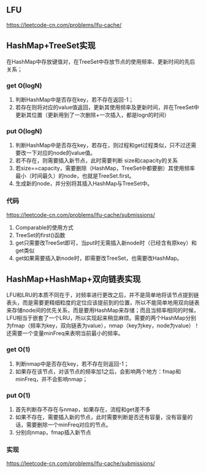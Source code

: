 
## LFU
https://leetcode-cn.com/problems/lfu-cache/

## HashMap+TreeSet实现
在HashMap中存放键值对，在TreeSet中存放节点的使用频率、更新时间的先后关系；
### get O(logN)
1. 判断HashMap中是否存在key，若不存在返回-1；
2. 若存在则将对应的value值返回，更新其使用频率及更新时间，并在TreeSet中更新其位置（更新用到了一次删除+一次插入，都是logn的时间）
### put O(logN)
1. 判断HashMap中是否存在key，若存在，则过程和get过程类似，只不过还需要改一下对应的node的value值。
2. 若不存在，则需要插入新节点，此时需要判断 size和capacity的关系
3. 若size==capacity，需要删除（HashMap，TreeSet中都要删）其使用频率最小（时间最久）的node，也就是TreeSet.first。
4. 生成新的node，并分别将其插入HashMap与TreeSet中。
### 代码
https://leetcode-cn.com/problems/lfu-cache/submissions/
1. Comparable的使用方式
2. TreeSet的first()函数
3. get只需要改TreeSet即可，当put时无需插入新node时（已经含有原key）和get类似
4. get如果需要插入新node时，即需要改TreeSet，也需要改HashMap。

## HashMap+HashMap+双向链表实现
LFU和LRU的本质不同在于，对频率进行更改之后，并不是简单地将该节点提到链表头，而是需要更精细粒度的定位应该提前到的位置，所以不能简单地用双向链表来存储node间的优先关系，而是要用HashMap来存储；而且当频率相同的时候，LFU相当于嵌套了一个LRU，所以实现起来稍显麻烦。需要的两个HashMap分别为fmap（频率为key，双向链表为value），nmap（key为key，node为value）！还需要一个变量minFreq来表明当前最小的频率。
### get O(1)
1. 判断nmap中是否存在key，若不存在则返回-1；
2. 如果存在该节点，对该节点的频率加1之后，会影响两个地方：fmap和minFreq，并不会影响nmap；

### put O(1)
1. 首先判断存不存在与nmap，如果存在，流程和get差不多
2. 如果不存在，需要插入新的节点，此时需要判断是否还有容量，没有容量的话，需要删除一个minFreq对应的节点。
3. 分别向nmap，fmap插入新节点

### 实现
https://leetcode-cn.com/problems/lfu-cache/submissions/